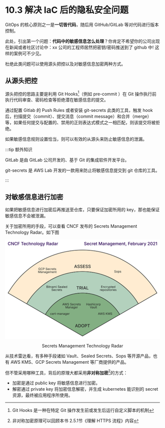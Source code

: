 # 10.3 解决 IaC 后的隐私安全问题

GitOps 的核心原则之一是**一切皆代码**，随后用 GitHub/GitLab 等对代码进行版本控制。

此处，引出第一个问题：**代码中的敏感信息怎么处理**？你肯定不希望你的公司出现在新闻或者社区讨论中：xx 公司的工程师居然把密钥/密码推送到了 github 中! 这样的案例可不少见。

杜绝此类问题可以使用源头把控以及对敏感信息加密两种方式。

## 从源头把控

源头把控的思路主要是利用 Git Hooks[^1]（例如 pre-commit ）在 Git 操作执行前执行代码审查、密码检查等拒绝潜在敏感信息的提交。

通过配置 Gitlab 的 Push Rules 或者安装 git-secrets 此类的工具，触发 hook 后，扫描提交（commit）、提交消息（commit message）和合并（merge） 等，如果任何提交与配置的、禁用的正则表达式模式之一相匹配，则该提交将被拒绝。

如果敏感信息规则设置恰当，则可以有效的从源头来防止敏感信息的泄漏。

:::tip 额外知识

GitLab 是由 GitLab 公司开发的、基于 Git 的集成软件开发平台。

git-secrets 是 AWS Lab 开发的一款用来防止将敏感信息提交到 git 仓库的工具。

:::


## 对敏感信息进行加密

如果把敏感信息进行加密后再推送至仓库，只要保证加密所用的 key，那也能保证敏感信息不会被泄漏。

关于加密所用的手段，可以查看 CNCF 发布的 Secrets Management Technology Radar。如下图

<div  align="center">
	<img src="../assets/2021-02-secrets-management.svg" align=center />
	<p>Secrets Management Technology Radar</p>
</div>

从技术雷达看，有多种手段诸如 Vault、Sealed Secrets、Sops 等开源产品，也有 AWS KMS、GCP Secrets Management 等厂商提供的产品。

但不管采用哪种工具，背后的原理大都采用**非对称加密**[^2]的方式：
- 加密是通过 public key 将敏感信息进行加密。
- 解密通过 private key 将加密信息解密，并生成 kubernetes 能识别的 secret 资源，最终被应用程序所使用。


[^1]: Git Hooks 是一种在特定 Git 操作发生前或发生后运行自定义脚本的机制
[^2]: 非对称加密原理可以回顾本书 2.5.1节《理解 HTTPS 流程》内容
